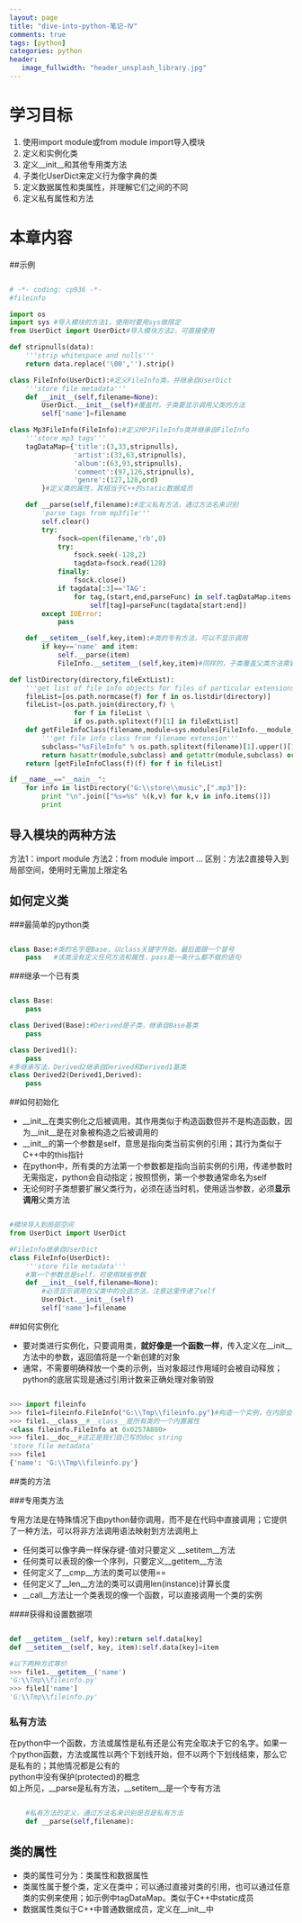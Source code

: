 ```yaml
---
layout: page
title: "dive-into-python-笔记-Ⅳ"
comments: true
tags: [python]
categories: python
header:
   image_fullwidth: "header_unsplash_library.jpg"
---
```

# 学习目标
1. 使用import module或from module import导入模块
2. 定义和实例化类
3. 定义\__init__和其他专用类方法
4. 子类化UserDict来定义行为像字典的类
5. 定义数据属性和类属性，并理解它们之间的不同
6. 定义私有属性和方法

# 本章内容    
##示例

```python

# -*- coding: cp936 -*-
#fileinfo

import os
import sys #导入模块的方法1，使用时要用sys做限定
from UserDict import UserDict#导入模块方法2，可直接使用

def stripnulls(data):
    '''strip whitespace and nulls'''
    return data.replace('\00','').strip()

class FileInfo(UserDict):#定义FileInfo类，并继承自UserDict
    '''store file metadata'''
    def __init__(self,filename=None):
        UserDict.__init__(self)#覆盖时，子类要显示调用父类的方法
        self['name']=filename

class Mp3FileInfo(FileInfo):#定义MP3FileInfo类并继承自FileInfo
    '''store mp3 tags'''
    tagDataMap={'title':(3,33,stripnulls),
                'artist':(33,63,stripnulls),
                'album':(63,93,stripnulls),
                'comment':(97,126,stripnulls),
                'genre':(127,128,ord)
        }#定义类的属性，其相当于C++的static数据成员

    def __parse(self,filename):#定义私有方法，通过方法名来识别
        'parse tags from mp3file'''
        self.clear()
        try:
            fsock=open(filename,'rb',0)
            try:
                fsock.seek(-128,2)
                tagdata=fsock.read(128)
            finally:
                fsock.close()
            if tagdata[:3]=='TAG':
                for tag,(start,end,parseFunc) in self.tagDataMap.items():
                    self[tag]=parseFunc(tagdata[start:end])
        except IOError:
            pass

    def __setitem__(self,key,item):#类的专有方法，可以不显示调用
        if key=='name' and item:
            self.__parse(item)
            FileInfo.__setitem__(self,key,item)#同样的，子类覆盖父类方法需要显示调用父类同名方法

def listDirectory(directory,fileExtList):
    '''get list of file info objects for files of particular extensions'''
    fileList=[os.path.normcase(f) for f in os.listdir(directory)]
    fileList=[os.path.join(directory,f) \
                for f in fileList \
                if os.path.splitext(f)[1] in fileExtList]
    def getFileInfoClass(filename,module=sys.modules[FileInfo.__module__]):
        '''get file info class from filename extension'''
        subclass="%sFileInfo" % os.path.splitext(filename)[1].upper()[1:]
        return hasattr(module,subclass) and getattr(module,subclass) or FileInfo
    return [getFileInfoClass(f)(f) for f in fileList]

if __name__=="__main__":
    for info in listDirectory("G:\\store\\music",[".mp3"]):
        print "\n".join(["%s=%s" %(k,v) for k,v in info.items()])
        print     
```

## 导入模块的两种方法
方法1：import module
方法2：from module import ...
区别：方法2直接导入到局部空间，使用时无需加上限定名


## 如何定义类
###最简单的python类

```python

class Base:#类的名字是Base，以class关键字开始，最后面跟一个冒号
	pass   #该类没有定义任何方法和属性，pass是一条什么都不做的语句
```

###继承一个已有类

```python

class Base:
	pass  

class Derived(Base):#Derived是子类，继承自Base基类
	pass

class Derived1():
	pass
#多继承写法，Derived2继承自Derived和Derived1基类
class Derived2(Derived1,Derived):
	pass
```

##如何初始化
+ \__init__在类实例化之后被调用，其作用类似于构造函数但并不是构造函数，因为\__init__是在对象被构造之后被调用的
+ \__init__的第一个参数是self，意思是指向类当前实例的引用；其行为类似于C++中的this指针
+ 在python中，所有类的方法第一个参数都是指向当前实例的引用，传递参数时无需指定，python会自动指定；按照惯例，第一个参数通常命名为self
+ 无论何时子类想要扩展父类行为，必须在适当时机，使用适当参数，必须**显示调用**父类方法

```python

#模块导入到局部空间
from UserDict import UserDict 

#FileInfo继承自UserDict
class FileInfo(UserDict):
    '''store file metadata'''
    #第一个参数总是self，可使用缺省参数
    def __init__(self,filename=None):
	    #必须显示调用在父类中的合适方法，注意这里传递了self
        UserDict.__init__(self)
        self['name']=filename
```

##如何实例化

+ 要对类进行实例化，只要调用类，**就好像是一个函数一样**，传入定义在\__init__方法中的参数，返回值将是一个新创建的对象 
+ 通常，不需要明确释放一个类的示例，当对象超过作用域时会被自动释放；python的底层实现是通过引用计数来正确处理对象销毁

```python

>>> import fileinfo
>>> file1=fileinfo.FileInfo("G:\\Tmp\\fileinfo.py")#构造一个实例，在内部会调用__init__
>>> file1.__class__#__class__是所有类的一个内置属性
<class fileinfo.FileInfo at 0x0257A880>
>>> file1.__doc__#这正是我们自己写的doc string
'store file metadata'
>>> file1
{'name': 'G:\\Tmp\\fileinfo.py'}
```   


##类的方法

###专用类方法

专用方法是在特殊情况下由python替你调用，而不是在代码中直接调用；它提供了一种方法，可以将非方法调用语法映射到方法调用上   

+ 任何类可以像字典一样保存键-值对只要定义 \__setitem__方法
+ 任何类可以表现的像一个序列，只要定义\__getitem__方法
+ 任何定义了\__cmp__方法的类可以使用==
+ 任何定义了\__len__方法的类可以调用len(instance)计算长度
+ \__call__方法让一个类表现的像一个函数，可以直接调用一个类的实例

####获得和设置数据项

```python

def __getitem__(self, key):return self.data[key]
def __setitem__(self, key, item):self.data[key]=item

#以下两种方式等价
>>> file1.__getitem__('name')
'G:\\Tmp\\fileinfo.py'
>>> file1['name']
'G:\\Tmp\\fileinfo.py'

```

### 私有方法

在python中一个函数，方法或属性是私有还是公有完全取决于它的名字。如果一个python函数，方法或属性以两个下划线开始，但不以两个下划线结束，那么它是私有的；其他情况都是公有的   
python中没有保护(protected)的概念   
如上所见，\__parse是私有方法，\__setitem__是一个专有方法   

```python

	#私有方法的定义，通过方法名来识别是否是私有方法
    def __parse(self,filename):
```

## 类的属性   

+ 类的属性可分为：类属性和数据属性
+ 类属性属于整个类，定义在类中；可以通过直接对类的引用，也可以通过任意类的实例来使用；如示例中tagDataMap。类似于C++中static成员
+ 数据属性类似于C++中普通数据成员，定义在\__init__中

